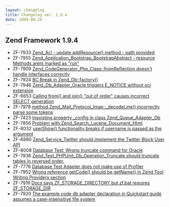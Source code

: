 ```yaml
---
layout: changelog
title: Changelog ver. 1.9.4
date: 2009-09-24
---
```


## Zend Framework 1.9.4

- ZF-7933	[Zend_Acl - update addResource() method - path provided](/issue/browse/ZF-7933)
- ZF-7955	[Zend_Application_Bootstrap_BootstrapAbstract - resource Methods arent marked as "run"](/issue/browse/ZF-7955)
- ZF-7909	[Zend_CodeGenerator_Php_Class::fromReflection doesn't handle interfaces correctly](/issue/browse/ZF-7909)
- ZF-7924	[BC Break in Zend_Db::factory()](/issue/browse/ZF-7924)
- ZF-7946	[Zend_Db_Adapter_Oracle triggers E_NOTICE without oci extension](/issue/browse/ZF-7946)
- ZF-6653	[Calling from() and join() "out of order" causes incorrect SELECT generation](/issue/browse/ZF-6653)
- ZF-7978	[method Zend_Mail_Protocol_Imap::_decodeLine() incorrectly parse some tokens](/issue/browse/ZF-7978)
- ZF-7423	[Inexisting property _config in class Zend_Queue_Adapter_Db](/issue/browse/ZF-7423)
- ZF-7856	[Problem with Zend_Search_Lucene_Document_Html](/issue/browse/ZF-7856)
- ZF-8032	[userShow() functionality breaks if username is passed as the argument](/issue/browse/ZF-8032)
- ZF-6880	[Zend_Service_Twitter should implement the Twitter Block User API](/issue/browse/ZF-6880)
- ZF-8008	[Database Test: Wrong truncate command for Oracle](/issue/browse/ZF-8008)
- ZF-7936	[Zend_Test_PHPUnit_Db_Operation_Truncate should truncate tables in reversed order.](/issue/browse/ZF-7936)
- ZF-7776	[Database Test Adapter does not make use of Profiler](/issue/browse/ZF-7776)
- ZF-7952	[Wrong reference getCode() should be getName() in Zend Tool Writing Providers section](/issue/browse/ZF-7952)
- ZF-7916	[Docs says ZF_STORAGE_DIRECTORY but zf.bat requires ZF_STORAGE_DIR](/issue/browse/ZF-7916)
- ZF-7920	[The example code db adapter declaration in Quickstart guide assumes a case-insensitive file system](/issue/browse/ZF-7920)
